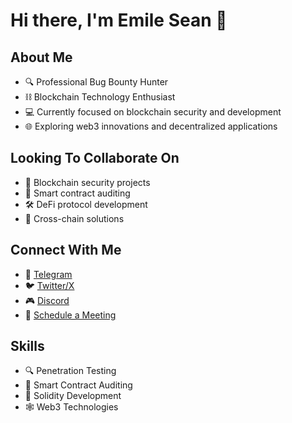# Hi there, I'm Emile Sean 👋

## About Me
- 🔍 Professional Bug Bounty Hunter
- ⛓️ Blockchain Technology Enthusiast
- 💻 Currently focused on blockchain security and development
- 🌐 Exploring web3 innovations and decentralized applications

## Looking To Collaborate On
- 🔐 Blockchain security projects
- 🧪 Smart contract auditing
- 🛠️ DeFi protocol development
- 🔄 Cross-chain solutions

## Connect With Me
- 📱 [Telegram](https://t.me/emilesean)
- 🐦 [Twitter/X](https://x.com/emilesean_es)
- 🎮 [Discord](https://discord.com/users/1227487752535408710)
- 📅 [Schedule a Meeting](https://calendar.app.google/vmLduCix6fM4eg66A)

## Skills
- 🔍 Penetration Testing
- 🔐 Smart Contract Auditing
- 🧠 Solidity Development
- 🕸️ Web3 Technologies
